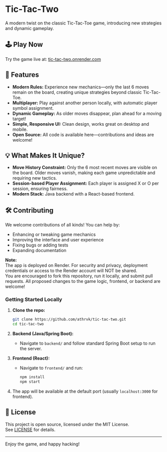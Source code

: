 # Tic-Tac-Two

A modern twist on the classic Tic-Tac-Toe game, introducing new strategies and dynamic gameplay.

## 🕹️ Play Now

Try the game live at: [tic-tac-two.onrender.com](https://tic-tac-two.onrender.com)

## 🚀 Features

- **Modern Rules:** Experience new mechanics—only the last 6 moves remain on the board, creating unique strategies beyond classic Tic-Tac-Toe.
- **Multiplayer:** Play against another person locally, with automatic player symbol assignment.
- **Dynamic Gameplay:** As older moves disappear, plan ahead for a moving target!
- **Simple, Responsive UI:** Clean design, works great on desktop and mobile.
- **Open Source:** All code is available here—contributions and ideas are welcome!

## 💡 What Makes It Unique?

- **Move History Constraint:** Only the 6 most recent moves are visible on the board. Older moves vanish, making each game unpredictable and requiring new tactics.
- **Session-based Player Assignment:** Each player is assigned X or O per session, ensuring fairness.
- **Modern Stack:** Java backend with a React-based frontend.

## 🛠️ Contributing

We welcome contributions of all kinds! You can help by:
- Enhancing or tweaking game mechanics
- Improving the interface and user experience
- Fixing bugs or adding tests
- Expanding documentation

**Note:**  
The app is deployed on Render. For security and privacy, deployment credentials or access to the Render account will NOT be shared.  
You are encouraged to fork this repository, run it locally, and submit pull requests. All proposed changes to the game logic, frontend, or backend are welcome!

### Getting Started Locally

1. **Clone the repo:**
    ```sh
    git clone https://github.com/athrvk/tic-tac-two.git
    cd tic-tac-two
    ```

2. **Backend (Java/Spring Boot):**
    - Navigate to `backend/` and follow standard Spring Boot setup to run the server.

3. **Frontend (React):**
    - Navigate to `frontend/` and run:
      ```sh
      npm install
      npm start
      ```

4. The app will be available at the default port (usually `localhost:3000` for frontend).

## 📄 License

This project is open source, licensed under the MIT License.  
See [LICENSE](LICENSE) for details.

---

Enjoy the game, and happy hacking!
